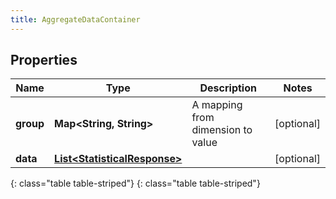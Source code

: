 ```yaml
---
title: AggregateDataContainer
---
```


## Properties

| Name | Type | Description | Notes |
| ------------ | ------------- | ------------- | ------------- |
| **group** | **Map&lt;String, String&gt;** | A mapping from dimension to value |  [optional] |
| **data** | [**List&lt;StatisticalResponse&gt;**](StatisticalResponse.html) |  |  [optional] |
{: class="table table-striped"}
{: class="table table-striped"}


